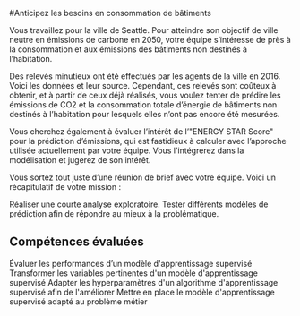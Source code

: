 #Anticipez les besoins en consommation de bâtiments

Vous travaillez pour la ville de Seattle. Pour atteindre son objectif de ville neutre en émissions de carbone en 2050, votre équipe s’intéresse de près à la consommation et aux émissions des bâtiments non destinés à l’habitation.

Des relevés minutieux ont été effectués par les agents de la ville en 2016. Voici les données et leur source. Cependant, ces relevés sont coûteux à obtenir, et à partir de ceux déjà réalisés, vous voulez tenter de prédire les émissions de CO2 et la consommation totale d’énergie de bâtiments non destinés à l’habitation pour lesquels elles n’ont pas encore été mesurées.

Vous cherchez également à évaluer l’intérêt de l’"ENERGY STAR Score" pour la prédiction d’émissions, qui est fastidieux à calculer avec l’approche utilisée actuellement par votre équipe. Vous l'intégrerez dans la modélisation et jugerez de son intérêt.

Vous sortez tout juste d’une réunion de brief avec votre équipe. Voici un récapitulatif de votre mission :

Réaliser une courte analyse exploratoire.
Tester différents modèles de prédiction afin de répondre au mieux à la problématique.

## Compétences évaluées
Évaluer les performances d’un modèle d'apprentissage supervisé
Transformer les variables pertinentes d'un modèle d'apprentissage supervisé
Adapter les hyperparamètres d'un algorithme d'apprentissage supervisé afin de l'améliorer
Mettre en place le modèle d'apprentissage supervisé adapté au problème métier

